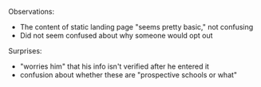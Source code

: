 Observations:
- The content of static landing page "seems pretty basic," not confusing
- Did not seem confused about why someone would opt out

Surprises:
- "worries him" that his info isn't verified after he entered it
- confusion about whether these are "prospective schools or what"

